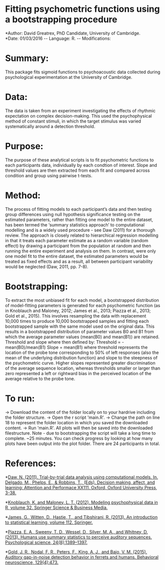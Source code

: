 
# Fitting psychometric functions using a bootstrapping procedure
*Author: David Greatrex, PhD Candidate, University of Cambridge.  
*Date: 01/03/2016 -- Language: R. -- Modifications:

# Summary:
This package fits sigmoid functions to psychoacoustic data collected during psychological
experimentation at the University of Cambridge.

# Data:
The data is taken from an experiment investigating the effects of rhythmic expectation on
complex decision-making. This used the psychophysical method of constant stimuli, in which
the target stimulus was varied systematically around a detection threshold.

# Purpose:
The purpose of these analytical scripts is to fit psychometric functions to each participants
data, individually by each condtion of interest. Slope and threshold values are then extracted
from each fit and compared across condition and group using pairwise t-tests.

# Method:
The process of fitting models to each participant’s data and then testing group differences using 
null hypothesis significance testing on the estimated parameters, rather than fitting one model to 
the entire dataset, has been termed the ‘summary statistics approach’ to computational modelling and 
is a widely used procedure - see Daw (2011) for a thorough review. The approach is closely related 
to hierarchical regression modelling in that it treats each parameter estimate as a random variable 
(random effect) by drawing a participant from the population at random and then running the entire 
experiment and analysis on them. In contrast, were only one model fit to the entire dataset, the 
estimated parameters would be treated as fixed effects and as a result, all between participant 
variability would be neglected (Daw, 2011, pp. 7-8).

# Bootstrapping:
To extract the most unbiased fit for each model, a bootstrapped distribution of model-fitting 
parameters is generated for each psychometric function (as in Knoblauch and Maloney, 2012; 
James et al., 2013; Piazza et al., 2013; Gold et al., 2015). This involves resampling the data with 
replacement 10,000 times to produce 10,000 bootstrapped samples and fitting each bootstrapped sample 
with the same model used on the original data. This results in a bootstrapped distribution of parameter 
values B0 and B1 from which the average parameter values (mean(B0) and mean(B1)) are retained. Threshold
and slope where then defined by:
Threshold = -mean(B0)/mean(B1)
Slope = mean(B1)
where threshold represents the location of the probe tone corresponding to 50% of left responses (also 
the mean of the underlying distribution function) and slope to the steepness of the psychometric 
curve. Higher slopes represented greater discrimination of the average sequence location, whereas thresholds 
smaller or larger than zero represented a left or rightward bias in the perceived location of the average
relative to the probe tone.

# To run:
-> Download the content of the folder locally on to your hardrive including the folder structure. 
-> Open the r script 'main.R'. 
-> Change the path on line 18 to represent the folder location in which you saved the downloaded content.
-> Run 'main.R'. All plots will then be saved into the downloaded filestructure.
Note - due to bootstrapping the script will take a long time to complete. ~25 minutes. You can check progress
by looking at how many plots have been output into the plot folder. There are 24 participants in total.

# References:
*[Daw, N. (2011). Trial-by-trial data analysis using computational models. In. Delgado, M., Phelps, E., & Robbins, T., (Eds). Decision making, affect, and learning: Attention and Performace XX111. Oxford, Oxford University Press, 3-38.](http://www.cns.nyu.edu/~daw/d10.pdf)

*[Knoblauch, K. and Maloney, L. T. (2012). Modeling psychophysical data in R, volume
32. Springer Science & Business Media.](http://www.springer.com/gp/book/9781461444749)

*[James, G., Witten, D., Hastie, T., and Tibshirani, R. (2013). An introduction to
statistical learning, volume 112. Springer.](http://www-bcf.usc.edu/~gareth/ISL/ISLR%20First%20Printing.pdf)

*[Piazza, E. A., Sweeny, T. D., Wessel, D., Silver, M. A., and Whitney, D. (2013). Humans
use summary statistics to perceive auditory sequences. Psychological science,
24(8):1389–1397.](http://pss.sagepub.com/content/24/8/1389.short)

*[Gold, J. R., Nodal, F. R., Peters, F., King, A. J., and Bajo, V. M. (2015). Auditory
gap-in-noise detection behavior in ferrets and humans. Behavioral neuroscience,
129(4):473.](http://psycnet.apa.org/journals/bne/129/4/473/)
